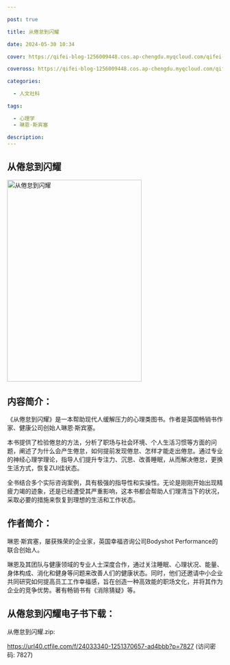 ```yaml
---

post: true

title: 从倦怠到闪耀

date: 2024-05-30 10:34

cover: https://qifei-blog-1256009448.cos.ap-chengdu.myqcloud.com/qifei-blog/s34478992.jpg

coveross: https://qifei-blog-1256009448.cos.ap-chengdu.myqcloud.com/qifei-blog/s34478992.jpg

categories:

  - 人文社科

tags:

  - 心理学
  - 琳恩·斯宾塞

description:
---
```


## 从倦怠到闪耀

<img alt="从倦怠到闪耀" class="aligncenter loading" data-was-processed="true" decoding="async" fetchpriority="high" height="471" src="https://qifei-blog-1256009448.cos.ap-chengdu.myqcloud.com/qifei-blog/s34478992.jpg" style="cursor: zoom-in;" width="314"/>

## 内容简介：

《从倦怠到闪耀》是一本帮助现代人缓解压力的心理类图书。作者是英国畅销书作家、健康公司创始人琳恩·斯宾塞。

本书提供了检验倦怠的方法，分析了职场与社会环境、个人生活习惯等方面的问题，阐述了为什么会产生倦怠，如何提前发现倦怠、怎样才能走出倦怠。通过专业的神经心理学理论，指导人们提升专注力、沉思、改善睡眠，从而解决倦怠，更换生活方式，恢复ZUI佳状态。

全书结合多个实际咨询案例，具有极强的指导性和实操性。无论是刚刚开始出现精疲力竭的迹象，还是已经遭受其严重影响，这本书都会帮助人们理清当下的状况，采取必要的措施来恢复到理想的生活和工作状态。

## 作者简介：

琳恩·斯宾塞，屡获殊荣的企业家，英国幸福咨询公司Bodyshot Performance的联合创始人。

琳恩及其团队与健康领域的专业人士深度合作，通过关注睡眠、心理状况、能量、身体构成、消化和健身等问题来改善人们的健康状态。同时，他们还邀请中小企业共同研究如何提高员工工作幸福感，旨在创造一种高效能的职场文化，并将其作为企业的竞争优势。著有畅销书有《消除猜疑》等。

## 从倦怠到闪耀电子书下载：

从倦怠到闪耀.zip: 

https://url40.ctfile.com/f/24033340-1251370657-ad4bbb?p=7827 (访问密码: 7827)
